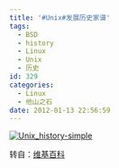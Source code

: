 ```yaml
---
title: '#Unix#发展历史家谱'
tags:
  - BSD
  - history
  - Linux
  - Unix
  - 历史
id: 329
categories:
  - Linux
  - 他山之石
date: 2012-01-13 22:56:59
---
```


[![](http://sunchunman-wordpress.stor.sinaapp.com/uploads/2012/01/Unix_history-simple-300x193.png "Unix_history-simple")](http://sunchunman-wordpress.stor.sinaapp.com/uploads/2012/01/Unix_history-simple.png)

转自：[维基百科](http://zh.wikipedia.org/wiki/File:Unix_history-simple.png)
